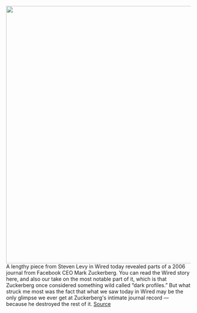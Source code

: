 <img src='https://cdn.vox-cdn.com/thumbor/P5ic3Q5bMk6LA2WpnT9sG21gpfk=/0x0:3680x2456/1200x800/filters:focal(1393x1235:1981x1823)/cdn.vox-cdn.com/uploads/chorus_image/image/66303815/mark-zuckerberg-facebook-473.0.0.jpg' width='700px' /><br/>
A lengthy piece from Steven Levy in Wired today revealed parts of a 2006 journal from Facebook CEO Mark Zuckerberg. You can read the Wired story here, and also our take on the most notable part of it, which is that Zuckerberg once considered something wild called “dark profiles.” But what struck me most was the fact that what we saw today in Wired may be the only glimpse we ever get at Zuckerberg's intimate journal record — because he destroyed the rest of it.
<a href='https://www.theverge.com/2020/2/12/21135314/mark-zuckerberg-deleted-journals'> Source <a/>